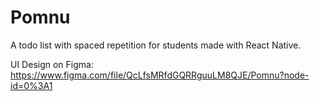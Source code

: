 # Pomnu
A todo list with spaced repetition for students made with React Native. 

UI Design on Figma: https://www.figma.com/file/QcLfsMRfdGQRRguuLM8QJE/Pomnu?node-id=0%3A1

